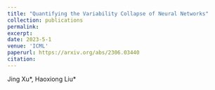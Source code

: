 ```yaml
---
title: "Quantifying the Variability Collapse of Neural Networks"
collection: publications
permalink: 
excerpt: 
date: 2023-5-1
venue: 'ICML'
paperurl: https://arxiv.org/abs/2306.03440
citation: 
---
```

Jing Xu\*, Haoxiong Liu\*